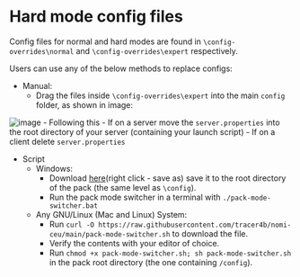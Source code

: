 # Hard mode config files
Config files for normal and hard modes are found in `\config-overrides\normal` and `\config-overrides\expert` respectively.

Users can use any of the below methods to replace configs: 
- Manual: 
    - Drag the files inside `\config-overrides\expert` into the main `config` folder, as shown in image:

![image](https://user-images.githubusercontent.com/61507029/168111281-65006a94-4b4d-4255-aca1-1f5039eec705.png)
    - Following this
        - If on a server move the `server.properties` into the root directory of your server (containing your launch script)
        - If on a client delete `server.properties`
- Script
    - Windows: 
        - Download [here](https://raw.githubusercontent.com/tracer4b/nomi-ceu/main/pack-mode-switcher.bat)(right click - save as) save it to the root directory of the pack (the same level as `\config`).
        - Run the pack mode switcher in a terminal with `./pack-mode-switcher.bat`
    - Any GNU/Linux (Mac and Linux) System:
        - Run `curl -O https://raw.githubusercontent.com/tracer4b/nomi-ceu/main/pack-mode-switcher.sh` to download the file.
        - Verify the contents with your editor of choice.
        - Run `chmod +x pack-mode-switcher.sh; sh pack-mode-switcher.sh` in the pack root directory (the one containing `/config`).
